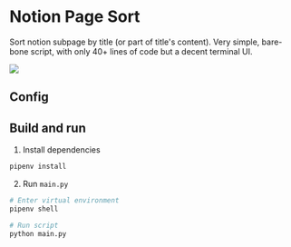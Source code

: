 # Notion Page Sort

Sort notion subpage by title (or part of title's content). Very simple, bare-bone script, with only 40+ lines of code but a decent terminal UI.

![](https://i.loli.net/2019/12/24/LhSdiHU4EOAPBlV.gif)

## Config



## Build and run

1. Install dependencies

```bash
pipenv install
```

2. Run `main.py`

```bash
# Enter virtual environment
pipenv shell

# Run script
python main.py
```

